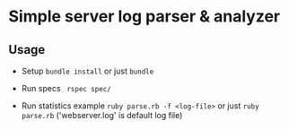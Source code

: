 # Simple server log parser & analyzer

## Usage

* Setup
`bundle install` or just `bundle`

* Run specs
` rspec spec/`

* Run statistics example
`ruby parse.rb -f <log-file>` or just `ruby parse.rb` ('webserver.log' is default log file)
